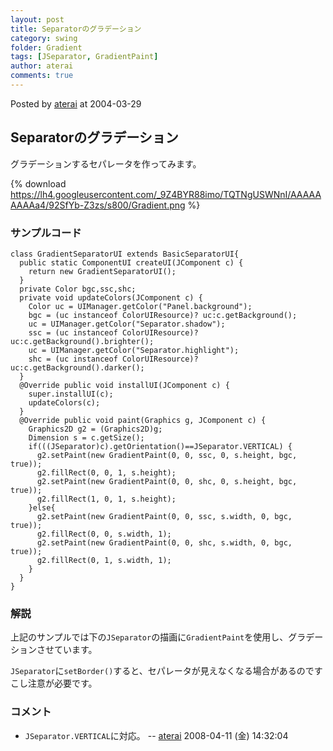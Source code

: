 ```yaml
---
layout: post
title: Separatorのグラデーション
category: swing
folder: Gradient
tags: [JSeparator, GradientPaint]
author: aterai
comments: true
---
```


Posted by [aterai](http://terai.xrea.jp/aterai.html) at 2004-03-29

## Separatorのグラデーション
グラデーションするセパレータを作ってみます。

{% download https://lh4.googleusercontent.com/_9Z4BYR88imo/TQTNgUSWNnI/AAAAAAAAAa4/92SfYb-Z3zs/s800/Gradient.png %}

### サンプルコード
<pre class="prettyprint"><code>class GradientSeparatorUI extends BasicSeparatorUI{
  public static ComponentUI createUI(JComponent c) {
    return new GradientSeparatorUI();
  }
  private Color bgc,ssc,shc;
  private void updateColors(JComponent c) {
    Color uc = UIManager.getColor("Panel.background");
    bgc = (uc instanceof ColorUIResource)? uc:c.getBackground();
    uc = UIManager.getColor("Separator.shadow");
    ssc = (uc instanceof ColorUIResource)? uc:c.getBackground().brighter();
    uc = UIManager.getColor("Separator.highlight");
    shc = (uc instanceof ColorUIResource)? uc:c.getBackground().darker();
  }
  @Override public void installUI(JComponent c) {
    super.installUI(c);
    updateColors(c);
  }
  @Override public void paint(Graphics g, JComponent c) {
    Graphics2D g2 = (Graphics2D)g;
    Dimension s = c.getSize();
    if(((JSeparator)c).getOrientation()==JSeparator.VERTICAL) {
      g2.setPaint(new GradientPaint(0, 0, ssc, 0, s.height, bgc, true));
      g2.fillRect(0, 0, 1, s.height);
      g2.setPaint(new GradientPaint(0, 0, shc, 0, s.height, bgc, true));
      g2.fillRect(1, 0, 1, s.height);
    }else{
      g2.setPaint(new GradientPaint(0, 0, ssc, s.width, 0, bgc, true));
      g2.fillRect(0, 0, s.width, 1);
      g2.setPaint(new GradientPaint(0, 0, shc, s.width, 0, bgc, true));
      g2.fillRect(0, 1, s.width, 1);
    }
  }
}
</code></pre>

### 解説
上記のサンプルでは下の`JSeparator`の描画に`GradientPaint`を使用し、グラデーションさせています。

`JSeparator`に`setBorder()`すると、セパレータが見えなくなる場合があるのですこし注意が必要です。

### コメント
- `JSeparator.VERTICAL`に対応。 -- [aterai](http://terai.xrea.jp/aterai.html) 2008-04-11 (金) 14:32:04

<!-- dummy comment line for breaking list -->

